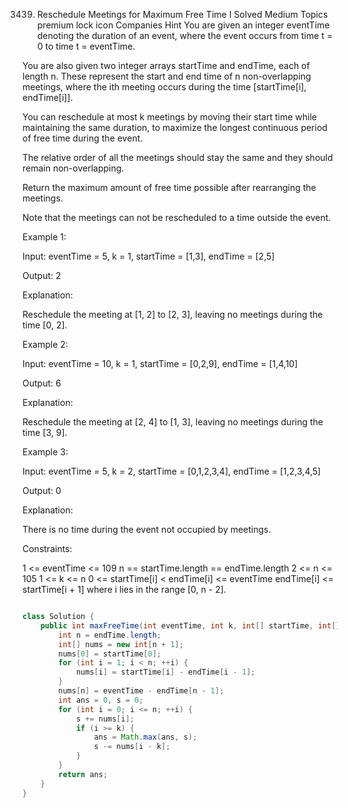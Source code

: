 3439. Reschedule Meetings for Maximum Free Time I
Solved
Medium
Topics
premium lock icon
Companies
Hint
You are given an integer eventTime denoting the duration of an event, where the event occurs from time t = 0 to time t = eventTime.

You are also given two integer arrays startTime and endTime, each of length n. These represent the start and end time of n non-overlapping meetings, where the ith meeting occurs during the time [startTime[i], endTime[i]].

You can reschedule at most k meetings by moving their start time while maintaining the same duration, to maximize the longest continuous period of free time during the event.

The relative order of all the meetings should stay the same and they should remain non-overlapping.

Return the maximum amount of free time possible after rearranging the meetings.

Note that the meetings can not be rescheduled to a time outside the event.

 

Example 1:

Input: eventTime = 5, k = 1, startTime = [1,3], endTime = [2,5]

Output: 2

Explanation:



Reschedule the meeting at [1, 2] to [2, 3], leaving no meetings during the time [0, 2].

Example 2:

Input: eventTime = 10, k = 1, startTime = [0,2,9], endTime = [1,4,10]

Output: 6

Explanation:



Reschedule the meeting at [2, 4] to [1, 3], leaving no meetings during the time [3, 9].

Example 3:

Input: eventTime = 5, k = 2, startTime = [0,1,2,3,4], endTime = [1,2,3,4,5]

Output: 0

Explanation:

There is no time during the event not occupied by meetings.

 

Constraints:

1 <= eventTime <= 109
n == startTime.length == endTime.length
2 <= n <= 105
1 <= k <= n
0 <= startTime[i] < endTime[i] <= eventTime
endTime[i] <= startTime[i + 1] where i lies in the range [0, n - 2].


```java

class Solution {
    public int maxFreeTime(int eventTime, int k, int[] startTime, int[] endTime) {
        int n = endTime.length;
        int[] nums = new int[n + 1];
        nums[0] = startTime[0];
        for (int i = 1; i < n; ++i) {
            nums[i] = startTime[i] - endTime[i - 1];
        }
        nums[n] = eventTime - endTime[n - 1];
        int ans = 0, s = 0;
        for (int i = 0; i <= n; ++i) {
            s += nums[i];
            if (i >= k) {
                ans = Math.max(ans, s);
                s -= nums[i - k];
            }
        }
        return ans;
    }
}

```
